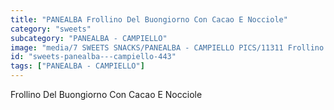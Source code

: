 ```yaml
---
title: "PANEALBA Frollino Del Buongiorno Con Cacao E Nocciole"
category: "sweets"
subcategory: "PANEALBA - CAMPIELLO"
image: "media/7 SWEETS SNACKS/PANEALBA - CAMPIELLO PICS/11311 Frollino del Buongiorno con Cacao e Nocciole.jpg"
id: "sweets-panealba---campiello-443"
tags: ["PANEALBA - CAMPIELLO"]
---
```


Frollino Del Buongiorno Con Cacao E Nocciole
